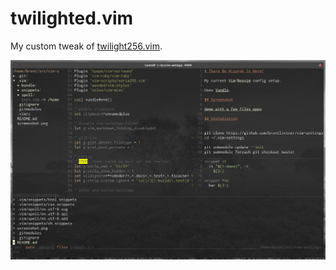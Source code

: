 twilighted.vim
=================

My custom tweak of [twilight256.vim](https://github.com/vim-scripts/twilight256.vim).

![demo with a few files open](https://raw.githubusercontent.com/brentlintner/twilighted.vim/master/img/screenshot.png)
